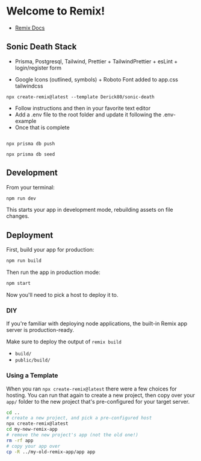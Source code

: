 # Welcome to Remix!

- [Remix Docs](https://remix.run/docs)

## Sonic Death Stack
- Prisma, Postgresql, Tailwind, Prettier + TailwindPrettier + esLint + login/register form

- Google Icons (outlined, symbols) + Roboto Font added to app.css tailwindcss

```
npx create-remix@latest --template Derick80/sonic-death
```

- Follow instructions and then in your favorite text editor
- Add a .env file to the root folder and update it following the .env-example
- Once that is complete

```

npx prisma db push

npx prisma db seed

```

## Development

From your terminal:

```sh
npm run dev
```

This starts your app in development mode, rebuilding assets on file changes.

## Deployment

First, build your app for production:

```sh
npm run build
```

Then run the app in production mode:

```sh
npm start
```

Now you'll need to pick a host to deploy it to.

### DIY

If you're familiar with deploying node applications, the built-in Remix app server is production-ready.

Make sure to deploy the output of `remix build`

- `build/`
- `public/build/`

### Using a Template

When you ran `npx create-remix@latest` there were a few choices for hosting. You can run that again to create a new project, then copy over your `app/` folder to the new project that's pre-configured for your target server.

```sh
cd ..
# create a new project, and pick a pre-configured host
npx create-remix@latest
cd my-new-remix-app
# remove the new project's app (not the old one!)
rm -rf app
# copy your app over
cp -R ../my-old-remix-app/app app
```
